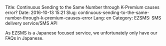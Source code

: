 Title: Continuous Sending to the Same Number through K-Premium causes error?
Date: 2016-10-13 15:21
Slug: continuous-sending-to-the-same-number-through-k-premium-causes-error
Lang: en
Category: EZSMS: SMS delivery service/SMS API

As EZSMS is a Japanese focused service, we unfortunately only have our FAQs in Japanese.